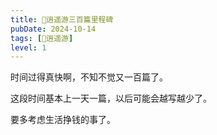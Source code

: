```yaml
---
title: 🎉逍遥游三百篇里程碑
pubDate: 2024-10-14
tags: [🧚逍遥游]
level: 1
---
```


时间过得真快啊，不知不觉又一百篇了。

这段时间基本上一天一篇，以后可能会越写越少了。

要多考虑生活挣钱的事了。
